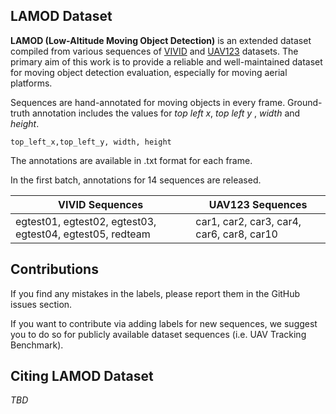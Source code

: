 ## LAMOD Dataset
**LAMOD (Low-Altitude Moving Object Detection)** is an extended dataset compiled from various sequences of [VIVID](http://vision.cse.psu.edu/data/vividEval/datasets/datasets.html) and [UAV123](https://ivul.kaust.edu.sa/Pages/pub-benchmark-simulator-uav.aspx) datasets.  The primary aim of this work is to provide a reliable and well-maintained dataset for moving object detection evaluation, especially for moving aerial platforms.

Sequences are hand-annotated for moving objects in every frame.
Ground-truth annotation includes the values for *top left x*, *top left y* , *width* and *height*.
```shell
top_left_x,top_left_y, width, height
```
The annotations are available in .txt format for each frame.

In the first batch, annotations for 14 sequences are released. 


| VIVID Sequences  | UAV123 Sequences |
| ------------- | ------------- |
| egtest01, egtest02, egtest03, egtest04, egtest05, redteam| car1, car2, car3, car4, car6, car8, car10|


## Contributions
If you find any mistakes in the labels, please report them in the GitHub issues section.

If you want to contribute via adding labels for new sequences, we suggest you to do so for publicly available dataset sequences (i.e. UAV Tracking Benchmark).

## Citing LAMOD Dataset
*TBD*
